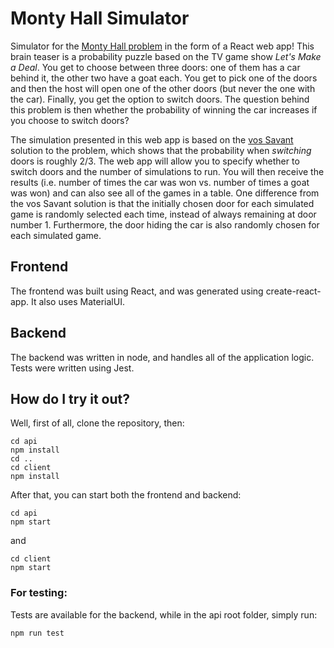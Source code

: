 # Monty Hall Simulator
Simulator for the [Monty Hall problem](https://en.wikipedia.org/wiki/Monty_Hall_problem) in the form of a React web app! This brain teaser is a probability puzzle based on the TV game show *Let's Make a Deal*. You get to choose between three doors: one of them has a car behind it, the other two have a goat each. You get to pick one of the doors and then the host will open one of the other doors (but never the one with the car). Finally, you get the option to switch doors. The question behind this problem is then whether the probability of winning the car increases if you choose to switch doors?

The simulation presented in this web app is based on the [vos Savant](https://en.wikipedia.org/wiki/Monty_Hall_problem#Simple_solutions) solution to the problem, which shows that the probability when *switching* doors is roughly 2/3. The web app will allow you to specify whether to switch doors and the number of simulations to run. You will then receive the results (i.e. number of times the car was won vs. number of times a goat was won) and can also see all of the games in a table. One difference from the vos Savant solution is that the initially chosen door for each simulated game is randomly selected each time, instead of always remaining at door number 1. Furthermore, the door hiding the car is also randomly chosen for each simulated game.

## Frontend
The frontend was built using React, and was generated using create-react-app. It also uses MaterialUI.

## Backend
The backend was written in node, and handles all of the application logic. Tests were written using Jest.

## How do I try it out?
Well, first of all, clone the repository, then:
```
cd api
npm install
cd ..
cd client
npm install
```
After that, you can start both the frontend and backend:
```
cd api
npm start
```
and
```
cd client
npm start
```
### For testing:
Tests are available for the backend, while in the api root folder, simply run:
```
npm run test
```
